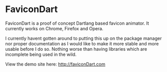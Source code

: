 FaviconDart
===========

FaviconDart is a proof of concept Dartlang based favicon animator. It currently works on Chrome, Firefox and Opera. 

I currently havent gotten around to putting this up on the package manager nor proper documentation as I would like to make it more stable and more usable before I do so.
Nothing worse than having libraries which are incomplete being used in the wild. 

View the demo site here: http://faviconDart.com
